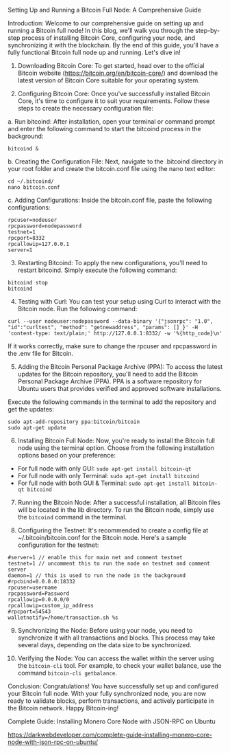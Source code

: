  Setting Up and Running a Bitcoin Full Node: A Comprehensive Guide

Introduction:
Welcome to our comprehensive guide on setting up and running a Bitcoin full node! In this blog, we'll walk you through the step-by-step process of installing Bitcoin Core, configuring your node, and synchronizing it with the blockchain. By the end of this guide, you'll have a fully functional Bitcoin full node up and running. Let's dive in!

1. Downloading Bitcoin Core:
To get started, head over to the official Bitcoin website (https://bitcoin.org/en/bitcoin-core/) and download the latest version of Bitcoin Core suitable for your operating system.

2. Configuring Bitcoin Core:
Once you've successfully installed Bitcoin Core, it's time to configure it to suit your requirements. Follow these steps to create the necessary configuration file:

a. Run bitcoind:
After installation, open your terminal or command prompt and enter the following command to start the bitcoind process in the background:
```
bitcoind &
```

b. Creating the Configuration File:
Next, navigate to the .bitcoind directory in your root folder and create the bitcoin.conf file using the nano text editor:
```
cd ~/.bitcoind/
nano bitcoin.conf
```

c. Adding Configurations:
Inside the bitcoin.conf file, paste the following configurations:
```
rpcuser=nodeuser
rpcpassword=nodepassword
testnet=1
rpcport=8332
rpcallowip=127.0.0.1
server=1
```

3. Restarting Bitcoind:
To apply the new configurations, you'll need to restart bitcoind. Simply execute the following command:
```
bitcoind stop
bitcoind
```

4. Testing with Curl:
You can test your setup using Curl to interact with the Bitcoin node. Run the following command:
```
curl --user nodeuser:nodepassword --data-binary '{"jsonrpc": "1.0", "id":"curltest", "method": "getnewaddress", "params": [] }' -H 'content-type: text/plain;' http://127.0.0.1:8332/ -w '%{http_code}\n'
```
If it works correctly, make sure to change the rpcuser and rpcpassword in the .env file for Bitcoin.

5. Adding the Bitcoin Personal Package Archive (PPA):
To access the latest updates for the Bitcoin repository, you'll need to add the Bitcoin Personal Package Archive (PPA). PPA is a software repository for Ubuntu users that provides verified and approved software installations.

Execute the following commands in the terminal to add the repository and get the updates:
```
sudo apt-add-repository ppa:bitcoin/bitcoin
sudo apt-get update
```

6. Installing Bitcoin Full Node:
Now, you're ready to install the Bitcoin full node using the terminal option. Choose from the following installation options based on your preference:
- For full node with only GUI: `sudo apt-get install bitcoin-qt`
- For full node with only Terminal: `sudo apt-get install bitcoind`
- For full node with both GUI & Terminal: `sudo apt-get install bitcoin-qt bitcoind`

7. Running the Bitcoin Node:
After a successful installation, all Bitcoin files will be located in the lib directory. To run the Bitcoin node, simply use the `bitcoind` command in the terminal.

8. Configuring the Testnet:
It's recommended to create a config file at ~/.bitcoin/bitcoin.conf for the Bitcoin node. Here's a sample configuration for the testnet:
```
#server=1 // enable this for main net and comment testnet
testnet=1 // uncomment this to run the node on testnet and comment server
daemon=1 // this is used to run the node in the background
#rpcbind=0.0.0.0:18332
rpcuser=username
rpcpassword=Password
rpcallowip=0.0.0.0/0
rpcallowip=custom_ip_address
#rpcport=54543
walletnotify=/home/transaction.sh %s
```

9. Synchronizing the Node:
Before using your node, you need to synchronize it with all transactions and blocks. This process may take several days, depending on the data size to be synchronized.

10. Verifying the Node:
You can access the wallet within the server using the `bitcoin-cli` tool. For example, to check your wallet balance, use the command `bitcoin-cli getbalance`.

Conclusion:
Congratulations! You have successfully set up and configured your Bitcoin full node. With your fully synchronized node, you are now ready to validate blocks, perform transactions, and actively participate in the Bitcoin network. Happy Bitcoin-ing!


Complete Guide: Installing Monero Core Node with JSON-RPC on Ubuntu

https://darkwebdeveloper.com/complete-guide-installing-monero-core-node-with-json-rpc-on-ubuntu/

